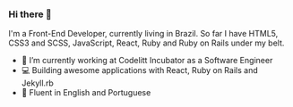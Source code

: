 ### Hi there 👋

I'm a Front-End Developer, currently living in Brazil. So far I have HTML5, CSS3 and SCSS, JavaScript, React, Ruby and Ruby on Rails under my belt.

- 🔭 I’m currently working at Codelitt Incubator as a Software Engineer
- :computer: Building awesome applications with React, Ruby on Rails and Jekyll.rb
- :scroll: Fluent in English and Portuguese
